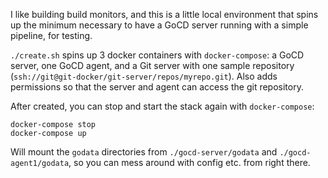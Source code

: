 I like building build monitors, and this is a little local environment that spins up the minimum necessary to have a GoCD server running with a simple pipeline, for testing.

`./create.sh` spins up 3 docker containers with `docker-compose`: a GoCD server, one GoCD agent, and a Git server with one sample repository (`ssh://git@git-docker/git-server/repos/myrepo.git`). Also adds permissions so that the server and agent can access the git repository.

After created, you can stop and start the stack again with `docker-compose`:
```
docker-compose stop
docker-compose up
```

Will mount the `godata` directories from `./gocd-server/godata` and `./gocd-agent1/godata`, so you can mess around with config etc. from right there.
